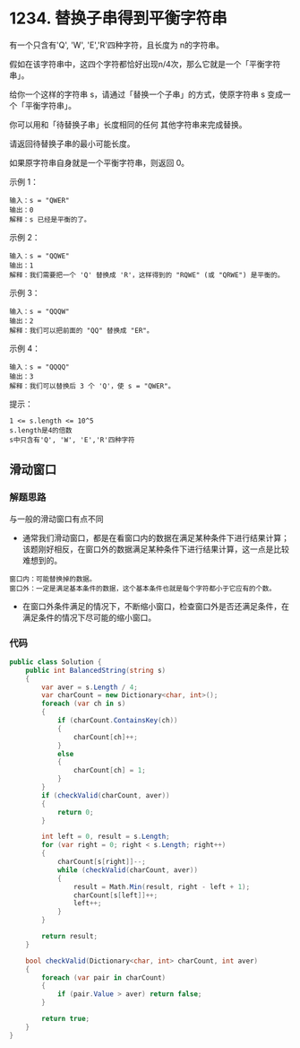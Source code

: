 # 1234. 替换子串得到平衡字符串
有一个只含有'Q', 'W', 'E','R'四种字符，且长度为 n的字符串。

假如在该字符串中，这四个字符都恰好出现n/4次，那么它就是一个「平衡字符串」。

给你一个这样的字符串 s，请通过「替换一个子串」的方式，使原字符串 s 变成一个「平衡字符串」。

你可以用和「待替换子串」长度相同的任何 其他字符串来完成替换。

请返回待替换子串的最小可能长度。

如果原字符串自身就是一个平衡字符串，则返回 0。

示例 1：
```
输入：s = "QWER"
输出：0
解释：s 已经是平衡的了。
```
示例 2：
```
输入：s = "QQWE"
输出：1
解释：我们需要把一个 'Q' 替换成 'R'，这样得到的 "RQWE" (或 "QRWE") 是平衡的。
```
示例 3：
```
输入：s = "QQQW"
输出：2
解释：我们可以把前面的 "QQ" 替换成 "ER"。 
```
示例 4：
```
输入：s = "QQQQ"
输出：3
解释：我们可以替换后 3 个 'Q'，使 s = "QWER"。
```

提示：
```
1 <= s.length <= 10^5
s.length是4的倍数
s中只含有'Q', 'W', 'E','R'四种字符
```


## 滑动窗口
### 解题思路
与一般的滑动窗口有点不同

+ 通常我们滑动窗口，都是在看窗口内的数据在满足某种条件下进行结果计算；该题刚好相反，在窗口外的数据满足某种条件下进行结果计算，这一点是比较难想到的。
```
窗口内：可能替换掉的数据。
窗口外：一定是满足基本条件的数据，这个基本条件也就是每个字符都小于它应有的个数。
```
+ 在窗口外条件满足的情况下，不断缩小窗口，检查窗口外是否还满足条件，在满足条件的情况下尽可能的缩小窗口。

### 代码

```csharp
public class Solution {
    public int BalancedString(string s)
    {
        var aver = s.Length / 4;
        var charCount = new Dictionary<char, int>();
        foreach (var ch in s)
        {
            if (charCount.ContainsKey(ch))
            {
                charCount[ch]++;
            }
            else
            {
                charCount[ch] = 1;
            }
        }
        if (checkValid(charCount, aver))
        {
            return 0;
        }

        int left = 0, result = s.Length;
        for (var right = 0; right < s.Length; right++)
        {
            charCount[s[right]]--;
            while (checkValid(charCount, aver))
            {
                result = Math.Min(result, right - left + 1);
                charCount[s[left]]++;
                left++;
            }
        }

        return result;
    }

    bool checkValid(Dictionary<char, int> charCount, int aver)
    {
        foreach (var pair in charCount)
        {
            if (pair.Value > aver) return false;
        }

        return true;
    }
}
```
